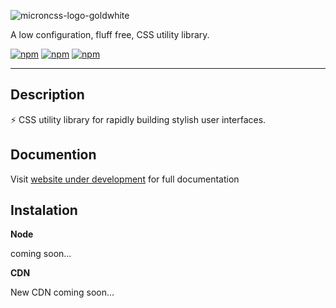![microncss-logo-goldwhite](https://user-images.githubusercontent.com/31719884/160313006-cce2e0a5-be0f-41ff-ab48-940ebeb2b7fe.png)

A low configuration, fluff free, CSS utility library.

[![npm](https://img.shields.io/badge/build-beta-yellow)]()
[![npm](https://img.shields.io/badge/npm-v0.2.0-red)]()
[![npm](https://img.shields.io/badge/licence-MIT-blue)]()

---

## **Description**

⚡ CSS utility library for rapidly building stylish user interfaces.

## **Documention**

Visit [website under development]() for full documentation

## **Instalation**

**Node**

coming soon...

**CDN**

New CDN coming soon...
